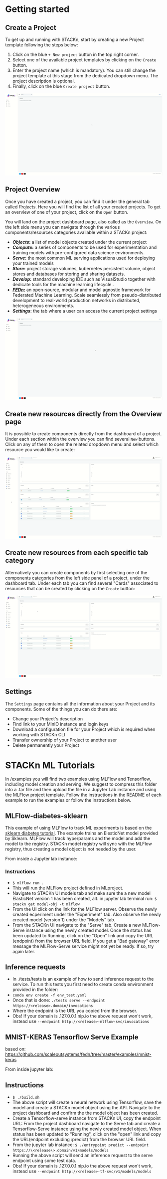 # Getting started

## Create a Project
To get up and running with STACKn, start by creating a new Project template following the steps below:

1. Click on the blue `+ New project` button in the top right corner.
2. Select one of the available project templates by clicking on the `Create` button.
3. Enter the project name (which is mandatory). You can still change the project template at this stage from the dedicated dropdown menu. The project description is optional.
4. Finally, click on the blue `Create project` button.

![screen-gif](images/create-project.gif)

## Project Overview
Once you have created a project, you can find it under the general tab called _Projects_. Here you will find the list of all your created projects. To get an overview of one of your project, click on the `Open` button.

You will land on the project dashboard page, also called as the `Overview`. On the left side menu you can navigate through the various components/resources categories available within a STACKn project:
- **_Objects_:** a list of model objects created under the current project
- **_Compute_:** a series of components to be used for experimentation and training models with pre-configured data science environments.
- **_Serve_:** the most common ML serving applications used for deploying your trained models
- **_Store_:** project storage volumes, kubernetes persistent volume, object stores and databases for storing and sharing datasets.
- **_Develop_:** standard developing IDE such as VisualStudio together with dedicate tools for the machine learning lifecycle .
- [**_FEDn_:**](https://scaleoutsystems.github.io/fedn/) an open-source, modular and model agnostic framework for Federated Machine Learning. Scale seamlessly from pseudo-distributed development to real-world production networks in distributed, heterogeneous environments.
- **_Settings_:** the tab where a user can access the current project settings

![screen-gif](images/project-overview.gif)

## Create new resources directly from the Overview page
It is possible to create components directly from the dashboard of a project. Under each section within the overview you can find several `New` buttons.
Click on any of them to open the related dropdown menu and select which resource you would like to create:

![screen-gif](images/apps-from-overview.gif)

## Create new resources from each specific tab category
Alternatively you can create components by first selecting one of the components categories from the left side panel of a project, under the dashboard tab. Under each tab you can find several "Cards" associated to resources that can be created by clicking on the `Create` button:

![screen-gif](images/apps-from-side-panel.gif)


## Settings
The `Settings` page contains all the information about your Project and its components. Some
of the things you can do there are:

- Change your Project's description
- Find link to your MinIO instance and login keys
- Download a configuration file for your Project which is required when working with
STACKn CLI
- Transfer ownership of your Project to another user
- Delete permanently your Project

# STACKn ML Tutorials

In /examples you will find two examples using MLFlow and Tensorflow, including model creation and serving. We suggest to compress this folder into a .tar file and then upload the file in a Jupyter Lab instance and using the MLFlow project template. Follow the instructions in the README of each example to run the examples or follow the instructions below.

## MLFlow-diabetes-sklearn
This example of using MLFlow to track ML experiments is based on the [sklearn diabetes tutorial](https://github.com/mlflow/mlflow/tree/master/examples/sklearn_elasticnet_diabetes/linux). The example trains an ElesticNet model provided by Sklearn. MLFlow will track hyperparams and the model and add the model to the registry. STACKn model registry will sync with the MLFlow registry, thus creating a model object is not needed by the user.

From inside a Jupyter lab instance:
### Instructions
- `$ mlflow run .`
- This will run the MLFlow project defined in MLproject.
- Navigate to STACKn UI models tab and make sure the a new model ElasticNet version 1 has been created, alt. in jupyter lab terminal run: `$ stackn get model-obj -t mlflow`
- From the UI click on the link for the MLFlow server. Observe the newly created ecperiment under the "Experiment" tab. Also observe the newly created model (version 1) under the "Models" tab.
- From the STACKn UI navigate to the "Serve" tab. Create a new MLFlow-Serve instance using the newly created model. Once the status has been updated to Running, click on the "Open" link and copy the URL (endpoint) from the browser URL field. If you get a "Bad gateway" error message the MLFlow-Serve service might not yet be ready. If so, try again later.

## Inference requests
- In ./tests/tests is an example of how to send inference request to the service. To run this tests you first need to create conda environment provided in the folder:
- `conda env create -f env_test.yaml`
- Once that is done: `./tests serve --endpoint https://<release>.domain/invocations`
- Where the endpoint is the URL you copied from the browser.
- Obs! If your domain is .127.0.0.1.nip.io the above request won't work, instead use `--endpoint http://<release>-mlflow-svc/invocations`

## MNIST-KERAS Tensorflow Serve Example

based on: https://github.com/scaleoutsystems/fedn/tree/master/examples/mnist-keras

From inside jupyter lab:

## Instructions
- `$ ./build.sh`
- The above script will create a neural network using Tensorflow, save the model and create a STACKn model object using the API. Navigate to the project dashboard and confirm the the model object has been created.
- Create a Tensorflow-serve instance from STACKn UI, copy the endpoint URL: From the project dashboard navigate to the Serve tab and create a Tensorflow-Serve instance using the newly created model object. When status has been updated to "Running", click on the "open" link and copy the URL(endpoint excluding :predict) from the browser URL field.
- From the jupyter lab instance: `$ ./entrypoint predict --endpoint https://\<release\>.domain/v1/models/models`
- Running the above script will send an inference request to the serve endpoint using some test data.
- Obs! If your domain is .127.0.0.1.nip.io the above request won't work, instead use `--endpoint http://<release>-tf-svc/v1/models/models`
